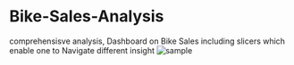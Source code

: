 # Bike-Sales-Analysis
comprehensisve analysis, Dashboard on Bike Sales including slicers which enable one to Navigate different insight
![sample]()
